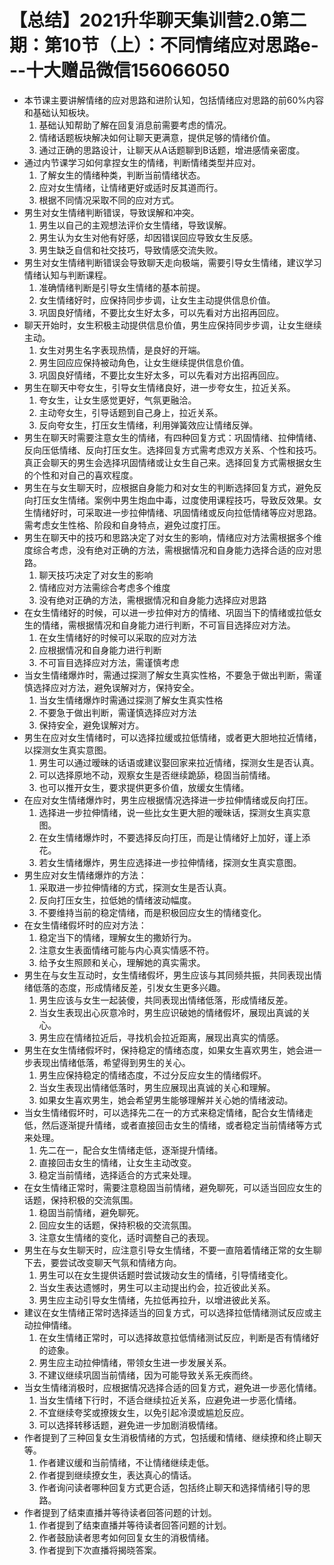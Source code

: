 # 【总结】2021升华聊天集训营2.0第二期：第10节（上）：不同情绪应对思路e---十大赠品微信156066050

-   本节课主要讲解情绪的应对思路和进阶认知，包括情绪应对思路的前60%内容和基础认知板块。
    1.  基础认知帮助了解在回复消息前需要考虑的情况。
    2.  情绪话题板块解决如何让聊天更满意，提供足够的情绪价值。
    3.  通过正确的思路设计，让聊天从A话题聊到B话题，增进感情亲密度。
-   通过内节课学习如何拿捏女生的情绪，判断情绪类型并应对。
    1.  了解女生的情绪种类，判断当前情绪状态。
    2.  应对女生情绪，让情绪更好或适时反其道而行。
    3.  根据不同情况采取不同的应对方式。
-   男生对女生情绪判断错误，导致误解和冲突。
    1.  男生以自己的主观想法评价女生情绪，导致误解。
    2.  男生认为女生对他有好感，却因错误回应导致女生反感。
    3.  男生缺乏自信和社交技巧，导致情感交流失败。
-   男生对女生情绪判断错误会导致聊天走向极端，需要引导女生情绪，建议学习情绪认知与判断课程。
    1.  准确情绪判断是引导女生情绪的基本前提。
    2.  女生情绪好时，应保持同步步调，让女生主动提供信息价值。
    3.  巩固良好情绪，不要比女生好太多，可以先看对方出招再回应。
-   聊天开始时，女生积极主动提供信息价值，男生应保持同步步调，让女生继续主动。
    1.  女生对男生名字表现热情，是良好的开端。
    2.  男生回应应保持被动角色，让女生继续提供信息价值。
    3.  巩固良好情绪，不要比女生好太多，可以先看对方出招再回应。
-   男生在聊天中夸女生，引导女生情绪良好，进一步夸女生，拉近关系。
    1.  夸女生，让女生感觉更好，气氛更融洽。
    2.  主动夸女生，引导话题到自己身上，拉近关系。
    3.  反向夸女生，打压女生情绪，利用弹簧效应让情绪反弹。
-   男生在聊天时需要注意女生的情绪，有四种回复方式：巩固情绪、拉伸情绪、反向压低情绪、反向打压女生。选择回复方式需考虑双方关系、个性和技巧。真正会聊天的男生会选择巩固情绪或让女生自己来。选择回复方式需根据女生的个性和对自己的喜欢程度。
-   男生在与女生聊天时，应根据自身能力和对女生的判断选择回复方式，避免反向打压女生情绪。案例中男生炮血中毒，过度使用课程技巧，导致反效果。女生情绪好时，可采取进一步拉伸情绪、巩固情绪或反向拉低情绪等应对思路。需考虑女生性格、阶段和自身特点，避免过度打压。
-   男生在聊天中的技巧和思路决定了对女生的影响，情绪应对方法需根据多个维度综合考虑，没有绝对正确的方法，需根据情况和自身能力选择合适的应对思路。
    1.  聊天技巧决定了对女生的影响
    2.  情绪应对方法需综合考虑多个维度
    3.  没有绝对正确的方法，需根据情况和自身能力选择应对思路
-   在女生情绪好的时候，可以进一步拉伸对方的情绪、巩固当下的情绪或拉低女生的情绪，需根据情况和自身能力进行判断，不可盲目选择应对方法。
    1.  在女生情绪好的时候可以采取的应对方法
    2.  应根据情况和自身能力进行判断
    3.  不可盲目选择应对方法，需谨慎考虑
-   当女生情绪爆炸时，需通过探测了解女生真实性格，不要急于做出判断，需谨慎选择应对方法，避免误解对方，保持安全。
    1.  当女生情绪爆炸时需通过探测了解女生真实性格
    2.  不要急于做出判断，需谨慎选择应对方法
    3.  保持安全，避免误解对方。
-   男生在应对女生情绪时，可以选择拉缓或拉低情绪，或者更大胆地拉近情绪，以探测女生真实意图。
    1.  男生可以通过暧昧的话语或建议娶回家来拉近情绪，探测女生是否认真。
    2.  可以选择原地不动，观察女生是否继续跪舔，稳固当前情绪。
    3.  也可以推开女生，要求提供更多价值，放缓女生情绪。
-   在应对女生情绪爆炸时，男生应根据情况选择进一步拉伸情绪或反向打压。
    1.  选择进一步拉伸情绪，说一些比女生更大胆的暧昧话，探测女生真实意图。
    2.  在女生情绪爆炸时，不要选择反向打压，而是让情绪好上加好，谨上添花。
    3.  若女生情绪爆炸，男生应选择进一步拉伸情绪，探测女生真实意图。
-   男生应对女生情绪爆炸的方法：
    1.  采取进一步拉伸情绪的方式，探测女生是否认真。
    2.  反向打压女生，拉低她的情绪波动幅度。
    3.  不要维持当前的稳定情绪，而是积极回应女生的情绪变化。
-   在女生情绪假坏时的应对方法：
    1.  稳定当下的情绪，理解女生的撒娇行为。
    2.  注意女生表面情绪可能与内心真实情感不符。
    3.  给予女生照顾和关心，理解她的真实需求。
-   男生在与女生互动时，女生情绪假坏，男生应该与其同频共振，共同表现出情绪低落的态度，形成情绪反差，引发女生更多兴趣。
    1.  男生应该与女生一起装傻，共同表现出情绪低落，形成情绪反差。
    2.  当女生表现出心灰意冷时，男生应识破她的情绪假坏，展现出真诚的关心。
    3.  男生应在情绪拉近后，寻找机会拉近距离，展现出真实的情感。
-   男生在女生情绪假坏时，保持稳定的情绪态度，如果女生喜欢男生，她会进一步表现出情绪低落，希望得到男生的关心。
    1.  男生应保持稳定的情绪态度，不过分反应女生的情绪假坏。
    2.  当女生表现出情绪低落时，男生应展现出真诚的关心和理解。
    3.  如果女生喜欢男生，她会希望男生能够理解并关心她的情绪波动。
-   当女生情绪假坏时，可以选择先二在一的方式来稳定情绪，配合女生情绪走低，然后逐渐提升情绪，或者直接回击女生的情绪，或者稳定当前情绪等方式来处理。
    1.  先二在一，配合女生情绪走低，逐渐提升情绪。
    2.  直接回击女生的情绪，让女生主动改变。
    3.  稳定当前情绪，选择适合的方式来处理。
-   在女生情绪正常时，需要注意稳固当前情绪，避免聊死，可以适当回应女生的话题，保持积极的交流氛围。
    1.  稳固当前情绪，避免聊死。
    2.  回应女生的话题，保持积极的交流氛围。
    3.  注意女生情绪的变化，适时调整自己的表现。
-   男生在与女生聊天时，应注意引导女生情绪，不要一直陪着情绪正常的女生聊下去，要尝试改变聊天气氛和情绪方向。
    1.  男生可以在女生提供话题时尝试拨动女生的情绪，引导情绪变化。
    2.  当女生表达遗憾时，男生可以主动提出约会，拉近彼此关系。
    3.  男生应主动引导女生情绪，先拉低再拉升，以增进彼此关系。
-   建议在女生情绪正常时选择适当的回复方式，可以选择拉低情绪测试反应或主动拉伸情绪。
    1.  在女生情绪正常时，可以选择故意拉低情绪测试反应，判断是否有情绪好的迹象。
    2.  男生应主动拉伸情绪，带领女生进一步发展关系。
    3.  不建议继续巩固当前情绪，因为可能导致关系无疾而终。
-   当女生情绪消极时，应根据情况选择合适的回复方式，避免进一步恶化情绪。
    1.  当女生情绪下行时，不适合继续拉近关系，应避免进一步恶化情绪。
    2.  不宜继续夸奖或撩拨女生，以免引起冷漠或尴尬反应。
    3.  可以选择转移话题，避免进一步加剧消极情绪。
-   作者提到了三种回复女生消极情绪的方式，包括缓和情绪、继续撩和终止聊天等。
    1.  作者建议缓和当前情绪，不让情绪继续走低。
    2.  作者提到继续撩女生，表达真心的情话。
    3.  作者询问读者哪种回复方式更合适，包括终止聊天和选择情绪引导的思路。
-   作者提到了结束直播并等待读者回答问题的计划。
    1.  作者提到了结束直播并等待读者回答问题的计划。
    2.  作者鼓励读者思考如何回复女生的消极情绪。
    3.  作者提到下次直播将揭晓答案。